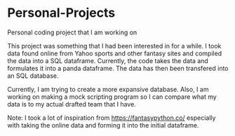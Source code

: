 # Personal-Projects
Personal coding project that I am working on

This project was something that I had been interested in for a while. I took data found online from Yahoo sports and other
fantasy sites and compiled the data into a SQL dataframe. Currently, the code takes the data and formulates it into a panda 
dataframe. The data has then been transfered into an SQL database. 

Currently, I am trying to create a more expansive database. Also, I am working on making a mock scripting program so I can 
compare what my data is to my actual drafted team that I have.

Note: I took a lot of inspiration from https://fantasypython.co/ especially with taking the online data and forming it into 
the initial dataframe.
